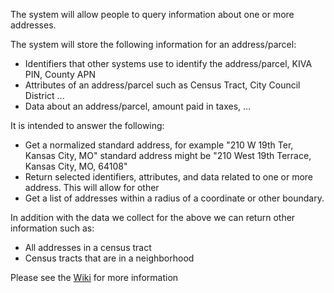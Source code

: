The system will allow people to query information about one or more addresses.

The system will store the following information for an address/parcel:

* Identifiers that other systems use to identify the address/parcel, KIVA PIN, County APN
* Attributes of an address/parcel such as Census Tract, City Council District ...
* Data about an address/parcel, amount paid in taxes, ...

It is intended to answer the following:

* Get a normalized standard address, for example "210 W 19th Ter, Kansas City, MO" 
standard address might be 
"210 West 19th Terrace, Kansas City, MO, 64108"
* Return selected identifiers, attributes, and data related to one or more address.
This will allow for other 
* Get a list of addresses within a radius of a coordinate or other boundary.


In addition with the data we collect for the above we can return other information such as:

* All addresses in a census tract
* Census tracts that are in a neighborhood


Please see the [Wiki](https://github.com/codeforkansascity/address-api/wiki) for more information
